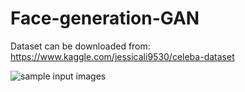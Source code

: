 # Face-generation-GAN

Dataset can be downloaded from: https://www.kaggle.com/jessicali9530/celeba-dataset

![sample input images](https://github.com/nageshsinghc4/Face-generation-GAN/blob/master/Capture.PNG)
